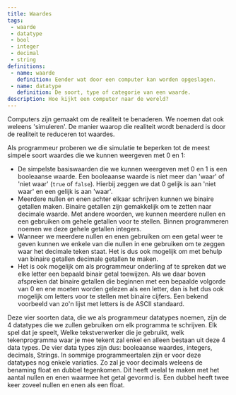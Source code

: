 ```yaml
---
title: Waardes
tags: 
 - waarde
 - datatype
 - bool
 - integer
 - decimal
 - string
definitions: 
 - name: waarde
   definition: Eender wat door een computer kan worden opgeslagen.
 - name: datatype
   definition: De soort, type of categorie van een waarde.
description: Hoe kijkt een computer naar de wereld?
---
```


Computers zijn gemaakt om de realiteit te benaderen. We noemen dat ook weleens 'simuleren'. De manier waarop die realiteit wordt benaderd is door de realiteit te reduceren tot waardes. 

Als programmeur proberen we die simulatie te beperken tot de meest simpele soort waardes die we kunnen weergeven met 0 en 1:
 - De simpelste basiswaarden die we kunnen weergeven met 0 en 1 is een booleaanse waarde. Een booleaanse waarde is niet meer dan 'waar' of 'niet waar' (`true` of `false`). Hierbij zeggen we dat 0 gelijk is aan 'niet waar' en een gelijk is aan 'waar'. 
 - Meerdere nullen en enen achter elkaar schrijven kunnen we binaire getallen maken. Binaire getallen zijn gemakkelijk om te zetten naar decimale waarde. Met andere woorden, we kunnen meerdere nullen en een gebruiken om gehele getallen voor te stellen. Binnen programmeren noemen we deze gehele getallen integers. 
 - Wanneer we meerdere nullen en enen gebruiken om een getal weer te geven kunnen we enkele van die nullen in ene gebruiken om te zeggen waar het decimale teken staat. Het is dus ook mogelijk om met behulp van binaire getallen decimale getallen te maken. 
 - Het is ook mogelijk om als programmeur onderling af te spreken dat we elke letter een bepaald binair getal toewijzen. Als we daar boven afspreken dat binaire getallen die beginnen met een bepaalde volgorde van 0 en ene moeten worden gelezen als een letter, dan is het dus ook mogelijk om letters voor te stellen met binaire cijfers. Een bekend voorbeeld van zo'n lijst met letters is de ASCII standaard.

Deze vier soorten data, die we als programmeur datatypes noemen, zijn de 4 datatypes die we zullen gebruiken om elk programma te schrijven. Elk spel dat je speelt, Welke tekstverwerker die je gebruikt, welk tekenprogramma waar je mee tekent zal enkel en alleen bestaan uit deze 4 data types. De vier data types zijn dus: booleaanse waardes, integers, decimals, Strings. In sommige programmeertalen zijn er voor deze datatypes nog enkele variaties. Zo zal je voor decimals weleens de benaming float en dubbel tegenkomen. Dit heeft veelal te maken met het aantal nullen en enen waarmee het getal gevormd is. Een dubbel heeft twee keer zoveel nullen en enen als een float.
